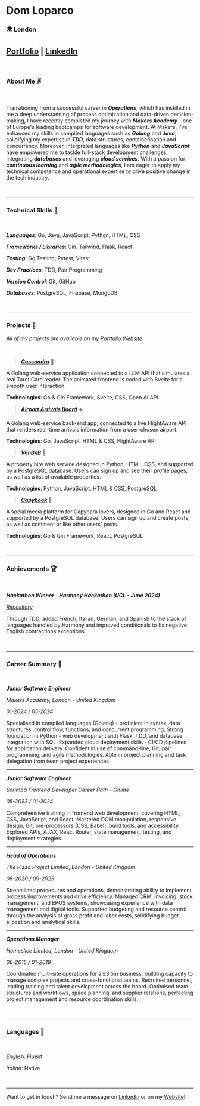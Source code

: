 # Dom Loparco
### 🌍 London
## [Portfolio](https://www.gdloparco.com) | [LinkedIn](https://www.linkedin.com/in/dom-loparco)

</br>

### About Me ✌️

</br>

Transitioning from a successful career in ***Operations***, which has instilled in me a deep understanding of process optimization and data-driven decision-making, I have recently completed my journey with ***Makers Academy*** - one of Europe's leading bootcamps for software development. At Makers, I've enhanced my skills in compiled languages such as ***Golang*** and ***Java***, solidifying my expertise in ***TDD***, data structures, containerisation and concurrency. Moreover, interpreted languages like ***Python*** and ***JavaScript*** have empowered me to tackle full-stack development challenges, integrating ***databases*** and leveraging ***cloud services***. With a passion for ***continuous learning*** and ***agile methodologies***, I am eager to apply my technical competence and operational expertise to drive positive change in the tech industry.

</br>

---

### Technical Skills 🧰

</br>

***Languages***: Go, Java, JavaScript, Python, HTML, CSS

***Frameworks / Libraries***: Gin, Tailwind, Flask, React

***Testing***: Go Testing, Pytest, Vitest

***Dev Practices***: TDD, Pair Programming

***Version Control***: Git, GitHub

***Databases***: PostgreSQL, Firebase, MongoDB

</br>

---

### Projects 💾

*All of my projects are available on my [Portfolio Website](https://www.gdloparco.com/projects)*

</br>

> ***[Cassandra](https://www.gdloparco.com/projects#cassandra)*** 🔮

A Golang web-service application connected to a LLM API that simulates a real Tarot Card reader. The animated frontend is coded with Svelte for a smooth user interaction.

**Technologies**: Go & Gin Framework, Svelte, CSS, Open AI API

> ***[Airport Arrivals Board](https://www.gdloparco.com/projects#arrivals-board)*** ✈️

A Golang web-service back-end app, connected to a live FlightAware API that renders real-time arrivals information from a user-chosen airport.

**Technologies**: Go, JavaScript, HTML & CSS, FlightAware API

> ***[VenBnB](https://www.gdloparco.com/projects#venbnb)*** 🌴

A property hire web service designed in Python, HTML, CSS, and supported by a PostgreSQL database. Users can sign up and see their profile pages, as well as a list of available properties.

**Technologies**: Python, JavaScript, HTML & CSS, PostgreSQL

> ***[Capybook](https://www.gdloparco.com/projects#acebook)*** 🤳

A social media platform for Capybara lovers, designed in Go and React and supported by a PostgreSQL database. Users can sign up and create posts, as well as comment or like other users' posts.

**Technologies**: Go & Gin Framework, React, PostgreSQL

</br>

---

### Achievements 🏆

</br>

***Hackathon Winner – Harmony Hackathon (UCL - June 2024)***

*[Repository](https://github.com/harmonydata/harmony/pull/46/commits)*

Through TDD, added French, Italian, German, and Spanish to the stack of languages handled by Harmony and improved conditionals to fix negative English contractions exceptions.

</br>

---

### Career Summary 💼

</br>

***Junior Software Engineer***

*Makers Academy, London - United Kingdom*

*01-2024 / 05-2024*

Specialised in compiled languages (Golang) - proficient in syntax, data structures, control flow, functions, and concurrent programming.
Strong foundation in Python - web development with Flask, TDD, and database integration with SQL.
Expanded cloud deployment skills - CI/CD pipelines for application delivery.
Confident in use of command-line, Git, pair programming, and agile methodologies.
Able in project planning and task delegation from team project experiences.

---

***Junior Software Engineer***

*Scrimba Frontend Developer Career Path – Online*

*05-2023 / 01-2024*

Comprehensive training in frontend web development, covering HTML, CSS, JavaScript, and React.
Mastered DOM manipulation, responsive design, Git, pre-processors (CSS, Babel), build tools, and accessibility.
Explored APIs, AJAX, React Router, state management, testing, and deployment strategies.

---

***Head of Operations***

*The Pizza Project Limited, London - United Kingdom*

*06-2020 / 09-2023*

Streamlined procedures and operations, demonstrating ability to implement process improvements and drive efficiency.
Managed CRM, invoicing, stock management, and EPOS systems, showcasing experience with data management and digital tools.
Supported budgeting and resource control through the analysis of gross profit and labor costs, solidifying budget allocation and analytical skills.

---

***Operations Manager***

*Homeslice Limited, London - United Kingdom*

*06-2015 / 01-2019*

Coordinated multi-site operations for a £3.5m business, building capacity to manage complex projects and cross-functional teams.
Recruited personnel, leading training and talent development across the board.
Optimised team structures and workflows, space planning, and supplier relations, perfecting project management and resource coordination skills.

</br>

---

### Languages 📢

</br>

*English*: Fluent

*Italian*: Native

</br>

---

Want to get in touch? Send me a message on [LinkedIn](https://www.linkedin.com/in/dom-loparco) or on my [Website](https://www.gdloparco.com/about)!

